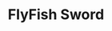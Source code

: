 ---
color: orange
category: Motors
group: undefined
visible: true
order: 5
title: FlyFish Sword
link: https://www.flyfish-rc.com/collections/sword-series/products/sword-2207-6s-fpv-motor
img: /uploads/placeholder.png
text: FlyFish is a relatively new manufacturer compared to the rest of the motors here, but even their first motor line is now highly regarded for its performance. The new Sword motors offer similar flight performance at a lower cost
info:
  - $14.90
  - 2207
  - 1850/1950/2050kv
  - 34.4g 
---